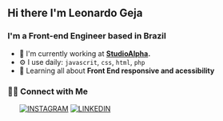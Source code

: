 

## Hi there I'm Leonardo Geja
### I'm a Front-end Engineer based in Brazil

- 🏢 I'm currently working at **[StudioAlpha](http://www.studioalpha.com.br).**
- ⚙️ I use daily: `javascrit`, `css`, `html`, `php`
- 🌱 Learning all about **Front End responsive and acessibility**

### 🤝🏻 Connect with Me
&nbsp; &nbsp; &nbsp;
[![INSTAGRAM](https://img.shields.io/badge/Instagram-black?style=for-the-badge&logo=instagram)](https://www.instagram.com/leonardo_geja)
[![LINKEDIN](https://img.shields.io/badge/Linkedin-black?style=for-the-badge&logo=linkedin)](https://www.linkedin.com/in/leonardogeja/)
